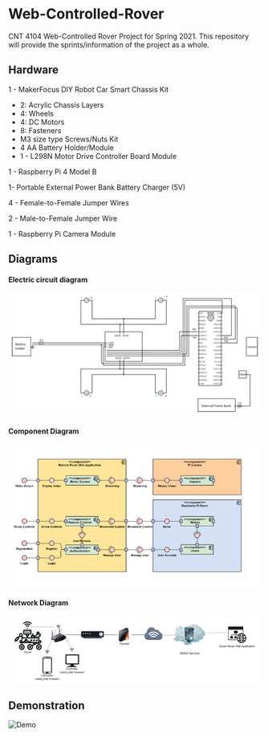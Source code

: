 # Web-Controlled-Rover
CNT 4104 Web-Controlled Rover Project for Spring 2021. This repository will provide the sprints/information of the project as a whole.


## Hardware
1 - MakerFocus DIY Robot Car Smart Chassis Kit

* 2: Acrylic Chassis Layers
* 4: Wheels
* 4: DC Motors
* 8: Fasteners
* M3 size type Screws/Nuts Kit
* 4 AA Battery Holder/Module
* 1 - L298N Motor Drive Controller Board Module

1 - Raspberry Pi 4 Model B

1- Portable External Power Bank Battery Charger (5V)

4 - Female-to-Female Jumper Wires

2 - Male-to-Female Jumper Wire

1 - Raspberry Pi Camera Module

## Diagrams
#### Electric circuit diagram
![Electric Circuit Diagram](Pictures/Electric%20circuit.png)

#### Component Diagram
![Component Diagram](Pictures/Component%20Diagram.png)

#### Network Diagram
![Network Diagram](Pictures/Network%20Diagram.png)

## Demonstration

![Demo](Pictures/Rover%20in%20action.gif)
